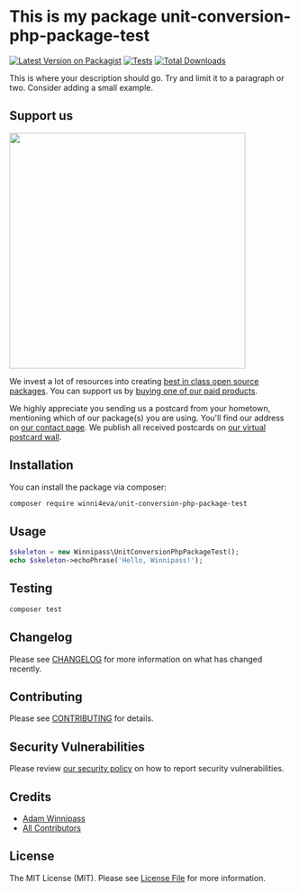 # This is my package unit-conversion-php-package-test

[![Latest Version on Packagist](https://img.shields.io/packagist/v/winni4eva/unit-conversion-php-package-test.svg?style=flat-square)](https://packagist.org/packages/winni4eva/unit-conversion-php-package-test)
[![Tests](https://img.shields.io/github/actions/workflow/status/winni4eva/unit-conversion-php-package-test/run-tests.yml?branch=main&label=tests&style=flat-square)](https://github.com/winni4eva/unit-conversion-php-package-test/actions/workflows/run-tests.yml)
[![Total Downloads](https://img.shields.io/packagist/dt/winni4eva/unit-conversion-php-package-test.svg?style=flat-square)](https://packagist.org/packages/winni4eva/unit-conversion-php-package-test)

This is where your description should go. Try and limit it to a paragraph or two. Consider adding a small example.

## Support us

[<img src="https://github-ads.s3.eu-central-1.amazonaws.com/unit-conversion-php-package-test.jpg?t=1" width="419px" />](https://spatie.be/github-ad-click/unit-conversion-php-package-test)

We invest a lot of resources into creating [best in class open source packages](https://spatie.be/open-source). You can support us by [buying one of our paid products](https://spatie.be/open-source/support-us).

We highly appreciate you sending us a postcard from your hometown, mentioning which of our package(s) you are using. You'll find our address on [our contact page](https://spatie.be/about-us). We publish all received postcards on [our virtual postcard wall](https://spatie.be/open-source/postcards).

## Installation

You can install the package via composer:

```bash
composer require winni4eva/unit-conversion-php-package-test
```

## Usage

```php
$skeleton = new Winnipass\UnitConversionPhpPackageTest();
echo $skeleton->echoPhrase('Hello, Winnipass!');
```

## Testing

```bash
composer test
```

## Changelog

Please see [CHANGELOG](CHANGELOG.md) for more information on what has changed recently.

## Contributing

Please see [CONTRIBUTING](https://github.com/spatie/.github/blob/main/CONTRIBUTING.md) for details.

## Security Vulnerabilities

Please review [our security policy](../../security/policy) on how to report security vulnerabilities.

## Credits

- [Adam Winnipass](https://github.com/winni4eva)
- [All Contributors](../../contributors)

## License

The MIT License (MIT). Please see [License File](LICENSE.md) for more information.
